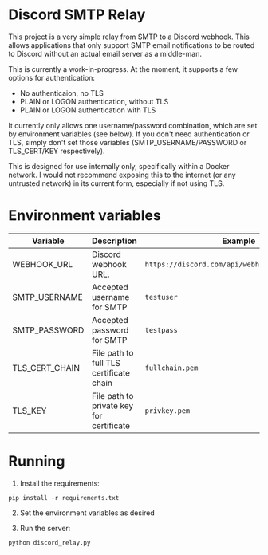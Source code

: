 # Discord SMTP Relay
This project is a very simple relay from SMTP to a Discord webhook. This allows applications that only support SMTP email notifications to be routed to Discord without an actual email server as a middle-man.

This is currently a work-in-progress. At the moment, it supports a few options for authentication:
 - No authenticaion, no TLS
 - PLAIN or LOGON authentication, without TLS
 - PLAIN or LOGON authentication with TLS

It currently only allows one username/password combination, which are set by environment variables (see below). If you don't need authentication or TLS, simply don't set those variables (SMTP_USERNAME/PASSWORD or TLS_CERT/KEY respectively).

This is designed for use internally only, specifically within a Docker network. I would not recommend exposing this to the internet (or any untrusted network) in its current form, especially if not using TLS.

# Environment variables
| Variable    | Description          | Example                                          |
|-------------|----------------------|--------------------------------------------------|
| WEBHOOK_URL | Discord webhook URL. | `https://discord.com/api/webhooks/xxxxxx/yyyyyy` |
| SMTP_USERNAME | Accepted username for SMTP | `testuser` |
| SMTP_PASSWORD | Accepted password for SMTP | `testpass` |
| TLS_CERT_CHAIN | File path to full TLS certificate chain | `fullchain.pem` |
| TLS_KEY | File path to private key for certificate | `privkey.pem` |

# Running
1. Install the requirements:
```
pip install -r requirements.txt
```
2. Set the environment variables as desired

3. Run the server:
```
python discord_relay.py
```
